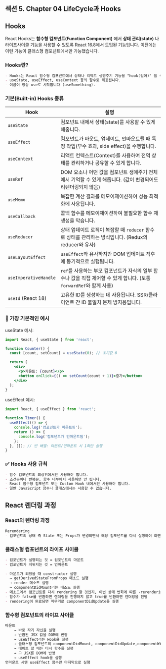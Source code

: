 ## 섹션 5. Chapter 04 LifeCycle과 Hooks

## Hooks
React Hooks는 **함수형 컴포넌트(Function Component)** 에서 **상태 관리(state)** 나 라이프사이클 기능을 사용할 수 있도록 React 16.8에서 도입된 기능입니다.
이전에는 이런 기능이 클래스형 컴포넌트에서만 가능했습니다.

### Hooks란?
```markdown
- Hooks는 React 함수형 컴포넌트에서 상태나 리액트 생명주기 기능을 "hook(걸어)" 쓸 수 있게 해주는 함수입니다.
- useState, useEffect, useContext 등의 함수로 제공됩니다.
- 이름이 항상 use로 시작합니다 (useSomething).
```

### 기본(Built-in) Hooks 종류
| Hook                  | 설명                                                                           |
| --------------------- | ---------------------------------------------------------------------------- |
| `useState`            | 컴포넌트 내에서 상태(state)를 사용할 수 있게 해줍니다.                                           |
| `useEffect`           | 컴포넌트가 마운트, 업데이트, 언마운트될 때 특정 작업(부수 효과, side effect)을 수행합니다.                   |
| `useContext`          | 리액트 컨텍스트(Context)를 사용하여 전역 상태를 관리하거나 공유할 수 있게 합니다.                           |
| `useRef`              | DOM 요소나 어떤 값을 컴포넌트 생애주기 전체에서 기억할 수 있게 해줍니다. (값이 변경되어도 리렌더링되지 않음)             |
| `useMemo`             | 복잡한 계산 결과를 메모이제이션하여 성능 최적화에 사용됩니다.                                           |
| `useCallback`         | 콜백 함수를 메모이제이션하여 불필요한 함수 재생성을 막습니다.                                           |
| `useReducer`          | 상태 업데이트 로직이 복잡할 때 `reducer` 함수로 상태를 관리하는 방식입니다. (Redux의 reducer와 유사)         |
| `useLayoutEffect`     | `useEffect`와 유사하지만 DOM 업데이트 직후에 동기적으로 실행됩니다.                                 |
| `useImperativeHandle` | `ref`를 사용하는 부모 컴포넌트가 자식의 일부 함수나 값을 직접 제어할 수 있게 합니다. (보통 `forwardRef`와 함께 사용) |
| `useId` (React 18)    | 고유한 ID를 생성하는 데 사용됩니다. SSR/클라이언트 간 ID 불일치 문제 방지용입니다.                          |

### 📌 가장 기본적인 예시
useState 예시:
```jsx
import React, { useState } from 'react';

function Counter() {
  const [count, setCount] = useState(0); // 초기값 0

  return (
    <div>
      <p>카운트: {count}</p>
      <button onClick={() => setCount(count + 1)}>증가</button>
    </div>
  );
}
```

useEffect 예시:
```jsx
import React, { useEffect } from 'react';

function Timer() {
  useEffect(() => {
    console.log('컴포넌트가 마운트됨');
    return () => {
      console.log('컴포넌트가 언마운트됨');
    };
  }, []); // 빈 배열: 마운트/언마운트 시 1회만 실행
}
```

### ✅ Hooks 사용 규칙
```markdown
- 함수 컴포넌트의 최상위에서만 사용해야 합니다.
- 조건문이나 반복문, 함수 내부에서 사용하면 안 됩니다.
- React 함수형 컴포넌트 또는 Custom Hook 내에서만 사용해야 합니다.
- 일반 JavaScript 함수나 클래스에서는 사용할 수 없습니다.
```

## React 렌더링 과정

### React의 렌더링 과정
```markdown
Rerendering
- 컴포넌트의 상태 즉 State 또는 Props가 변경되면서 해당 컴포넌트를 다시 실행하여 화면을 다시 그리는 것을 의미
```

### 클래스형 컴포넌트의 라이프 사이클
```markdown
- 컴포넌트가 실행되는 것 = 컴포넌트의 마운트
- 컴포넌트가 지워지는 것 = 언마운트
  
- 마운트가 되었을 때 constructor 실행 
  → getDerivedStateFromProps 메소드 실행 
  → render 메소드 실행 
  → componentDidMount라는 메소드 실행
- 메소드에서 컴포넌트를 다시 rendering 할 것인지, 이번 상태 변화에 따른 -rerendering은 생략할 것인지를 결정
- 함수가 false를 반환하면 렌더링을 진행하지 않고 true를 반환하면 렌더링을 진행
- rendering이 완료되면 마무리로 componentDidUpdate를 실행
```

### 함수형 컴포넌트의 라이프 사이클
```markdown
마운트 
    → 바로 자기 자신을 실행 
    → 반환된 JSX 값을 DOM에 반영
    → useEffect라는 Hook을 실행
    → 클래스형 컴포넌트의 componentDidMount, componentDidUpdate,componentWillUnmount 메소드 = useEffect hook으로 통일
    → 데이트 할 때는 다시 함수를 실행 
    → 그 JSX를 DOM에 반영
    → useEffect hook을 실행
언마운트 시엔 useEffect 함수만 마지막으로 실행
```
